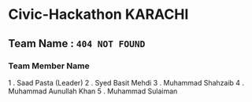 # Civic-Hackathon KARACHI

## Team Name : `404 NOT FOUND`

### Team Member Name
1 . Saad Pasta (Leader)
2 . Syed Basit Mehdi 
3 . Muhammad Shahzaib
4 . Muhammad Aunullah Khan
5 . Muhammad Sulaiman
